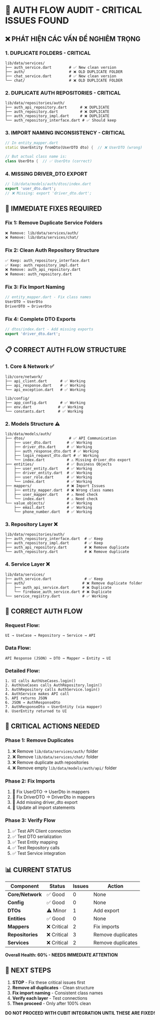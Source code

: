 # 🚨 AUTH FLOW AUDIT - CRITICAL ISSUES FOUND

## ❌ **PHÁT HIỆN CÁC VẤN ĐỀ NGHIÊM TRỌNG**

### **1. DUPLICATE FOLDERS - CRITICAL**
```
lib/data/services/
├── auth_service.dart        # ✅ New clean version
├── auth/                    # ❌ OLD DUPLICATE FOLDER
├── chat_service.dart        # ✅ New clean version  
└── chat/                    # ❌ OLD DUPLICATE FOLDER
```

### **2. DUPLICATE AUTH REPOSITORIES - CRITICAL**
```
lib/data/repositories/auth/
├── auth_api_repository.dart      # ❌ DUPLICATE
├── auth_repository.dart          # ❌ DUPLICATE
├── auth_repository_impl.dart     # ❌ DUPLICATE
└── auth_repository_interface.dart # ✅ Should keep
```

### **3. IMPORT NAMING INCONSISTENCY - CRITICAL**
```dart
// In entity_mapper.dart
static UserEntity fromDto(UserDTO dto) {  // ❌ UserDTO (wrong)

// But actual class name is:
class UserDto {  // ✅ UserDto (correct)
```

### **4. MISSING DRIVER_DTO EXPORT**
```dart
// lib/data/models/auth/dtos/index.dart
export 'user_dto.dart';
// ❌ Missing: export 'driver_dto.dart';
```

## 🔧 **IMMEDIATE FIXES REQUIRED**

### **Fix 1: Remove Duplicate Service Folders**
```bash
❌ Remove: lib/data/services/auth/
❌ Remove: lib/data/services/chat/
```

### **Fix 2: Clean Auth Repository Structure**
```bash
✅ Keep: auth_repository_interface.dart
✅ Keep: auth_repository_impl.dart  
❌ Remove: auth_api_repository.dart
❌ Remove: auth_repository.dart
```

### **Fix 3: Fix Import Naming**
```dart
// entity_mapper.dart - Fix class names
UserDTO → UserDto
DriverDTO → DriverDto
```

### **Fix 4: Complete DTO Exports**
```dart
// dtos/index.dart - Add missing exports
export 'driver_dto.dart';
```

## 📋 **CORRECT AUTH FLOW STRUCTURE**

### **1. Core & Network** ✅
```
lib/core/network/
├── api_client.dart      # ✅ Working
├── api_response.dart    # ✅ Working
└── api_exception.dart   # ✅ Working

lib/config/
├── app_config.dart      # ✅ Working
├── env.dart            # ✅ Working
└── constants.dart      # ✅ Working
```

### **2. Models Structure** ⚠️
```
lib/data/models/auth/
├── dtos/                    # ✅ API Communication
│   ├── user_dto.dart       # ✅ Working
│   ├── driver_dto.dart     # ✅ Working
│   ├── auth_response_dto.dart # ✅ Working
│   ├── login_request_dto.dart # ✅ Working
│   └── index.dart          # ⚠️ Missing driver_dto export
├── entities/               # ✅ Business Objects
│   ├── user_entity.dart    # ✅ Working
│   ├── driver_entity.dart  # ✅ Working
│   ├── user_role.dart      # ✅ Working
│   └── index.dart          # ✅ Working
├── mappers/                # ❌ Import Issues
│   ├── entity_mapper.dart  # ❌ Wrong class names
│   ├── user_mapper.dart    # ⚠️ Need check
│   └── index.dart          # ⚠️ Need check
└── value_objects/          # ✅ Working
    ├── email.dart          # ✅ Working
    └── phone_number.dart   # ✅ Working
```

### **3. Repository Layer** ❌
```
lib/data/repositories/auth/
├── auth_repository_interface.dart  # ✅ Keep
├── auth_repository_impl.dart       # ✅ Keep
├── auth_api_repository.dart        # ❌ Remove duplicate
└── auth_repository.dart            # ❌ Remove duplicate
```

### **4. Service Layer** ❌
```
lib/data/services/
├── auth_service.dart               # ✅ Keep
├── auth/                          # ❌ Remove duplicate folder
│   ├── auth_api_service.dart      # ❌ Duplicate
│   └── firebase_auth_service.dart # ❌ Duplicate
└── service_registry.dart          # ✅ Working
```

## 🎯 **CORRECT AUTH FLOW**

### **Request Flow:**
```
UI → UseCase → Repository → Service → API
```

### **Data Flow:**
```
API Response (JSON) → DTO → Mapper → Entity → UI
```

### **Detailed Flow:**
```
1. UI calls AuthUseCases.login()
2. AuthUseCases calls AuthRepository.login()
3. AuthRepository calls AuthService.login()
4. AuthService makes API call
5. API returns JSON
6. JSON → AuthResponseDto
7. AuthResponseDto → UserEntity (via mapper)
8. UserEntity returned to UI
```

## 🚨 **CRITICAL ACTIONS NEEDED**

### **Phase 1: Remove Duplicates**
1. ❌ Remove `lib/data/services/auth/` folder
2. ❌ Remove `lib/data/services/chat/` folder  
3. ❌ Remove duplicate auth repositories
4. ❌ Remove empty `lib/data/models/auth/api/` folder

### **Phase 2: Fix Imports**
1. 🔧 Fix UserDTO → UserDto in mappers
2. 🔧 Fix DriverDTO → DriverDto in mappers
3. 🔧 Add missing driver_dto export
4. 🔧 Update all import statements

### **Phase 3: Verify Flow**
1. ✅ Test API Client connection
2. ✅ Test DTO serialization
3. ✅ Test Entity mapping
4. ✅ Test Repository calls
5. ✅ Test Service integration

## 📊 **CURRENT STATUS**

| Component | Status | Issues | Action |
|-----------|--------|--------|--------|
| **Core/Network** | ✅ Good | 0 | None |
| **Config** | ✅ Good | 0 | None |
| **DTOs** | ⚠️ Minor | 1 | Add export |
| **Entities** | ✅ Good | 0 | None |
| **Mappers** | ❌ Critical | 2 | Fix imports |
| **Repositories** | ❌ Critical | 3 | Remove duplicates |
| **Services** | ❌ Critical | 2 | Remove duplicates |

**Overall Health: 60% - NEEDS IMMEDIATE ATTENTION**

## 🎯 **NEXT STEPS**

1. **STOP** - Fix these critical issues first
2. **Remove all duplicates** - Clean structure
3. **Fix import naming** - Consistent class names
4. **Verify each layer** - Test connections
5. **Then proceed** - Only after 100% clean

**DO NOT PROCEED WITH CUBIT INTEGRATION UNTIL THESE ARE FIXED!**
